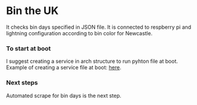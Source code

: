 # Bin the UK
It checks bin days specified in JSON file. It is connected to respberry pi and lightning configuration according to bin color for Newcastle.

### To start at boot
I suggest creating a service in arch structure to run pyhton file at boot. Example of creating a service file at boot: [here](https://www.thedigitalpictureframe.com/ultimate-guide-systemd-autostart-scripts-raspberry-pi/).

### Next steps
Automated scrape for bin days is the next step. 
